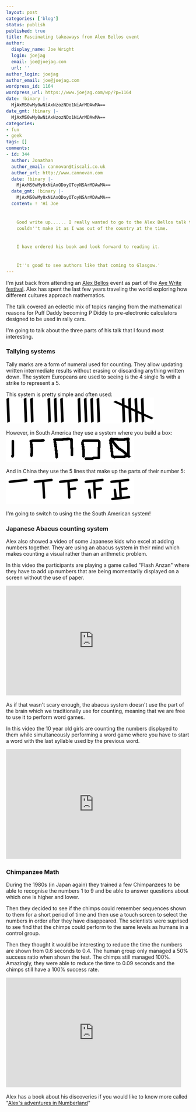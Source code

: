 ```yaml
---
layout: post
categories: ['blog']
status: publish
published: true
title: Fascinating takeaways from Alex Bellos event
author:
  display_name: Joe Wright
  login: joejag
  email: joe@joejag.com
  url: ''
author_login: joejag
author_email: joe@joejag.com
wordpress_id: 1164
wordpress_url: https://www.joejag.com/wp/?p=1164
date: !binary |-
  MjAxMS0wMy0wNiAxNzozNDo1NiArMDAwMA==
date_gmt: !binary |-
  MjAxMS0wMy0wNiAxNzozNDo1NiArMDAwMA==
categories:
- fun
- geek
tags: []
comments:
- id: 344
  author: Jonathan
  author_email: cannovan@tiscali.co.uk
  author_url: http://www.cannovan.com
  date: !binary |-
    MjAxMS0wMy0xNiAxODoyOToyNSArMDAwMA==
  date_gmt: !binary |-
    MjAxMS0wMy0xNiAxODoyOToyNSArMDAwMA==
  content: ! 'Hi Joe


    Good write up...... I really wanted to go to the Alex Bellos talk too, but unfortunately
    couldn''t make it as I was out of the country at the time.


    I have ordered his book and look forward to reading it.


    It''s good to see authors like that coming to Glasgow.'
---
```


<p>I'm just back from attending an <a href="http://www.ayewrite.com/programme/events/Pages/alexbellos.aspx">Alex Bellos</a> event as part of the <a href="https://www.joejag.com/wp/2011/02/aye-write">Aye Write festival</a>.  Alex has spent the last few years traveling the world exploring how different cultures approach mathematics.</p>
<p>The talk covered an eclectic mix of topics ranging from the mathematical reasons for Puff Daddy becoming P Diddy to pre-electronic calculators designed to be used in rally cars.</p>
<p>I'm going to talk about the three parts of his talk that I found most interesting.</p>
<h3>Tallying systems</h3></p>
<p>Tally marks are a form of numeral used for counting. They allow updating written intermediate results without erasing or discarding anything written down.  The system Europeans are used to seeing is the 4 single 1s with a strike to represent a 5.</p>
<p>This system is pretty simple and often used:<br />
<img src="/images/2011/euro.png" alt="" title="euro" width="406" height="71" class="aligncenter size-full wp-image-1167" /></p>
<p>However, in South America they use a system where you build a box:<br />
<img src="/images/2011/south_american.png" alt="" title="south_american" width="351" height="71" class="aligncenter size-full wp-image-1168" /></p>
<p>And in China they use the 5 lines that make up the parts of their number 5:<br />
<img src="/images/2011/chinese.png" alt="" title="chinese" width="351" height="82" class="aligncenter size-full wp-image-1169" /></p>
<p>I'm going to switch to using the the South American system!</p>
<h3>Japanese Abacus counting system</h3></p>
<p>Alex also showed a video of some Japanese kids who excel at adding numbers together. They are using an abacus system in their mind which makes counting a visual rather than an arithmetic problem.</p>
<p>In this video the participants are playing a game called "Flash Anzan" where they have to add up numbers that are being momentarily displayed on a screen without the use of paper.</p>
<p><iframe title="YouTube video player" width="480" height="300" src="http://www.youtube.com/embed/YvBEEy5_zdM" frameborder="0" allowfullscreen></iframe></p>
<p>As if that wasn't scary enough, the abacus system doesn't use the part of the brain which we traditionally use for counting, meaning that we are free to use it to perform word games.  </p>
<p>In this video the 10 year old girls are counting the numbers displayed to them while simultaneously performing a word game where you have to start a word with the last syllable used by the previous word.</p>
<p><object style="height: 300px; width: 480px"><param name="movie" value="http://www.youtube.com/v/_vGMsVirYKs?version=3"><param name="allowFullScreen" value="true"><param name="allowScriptAccess" value="always"><embed src="http://www.youtube.com/v/_vGMsVirYKs?version=3" type="application/x-shockwave-flash" allowfullscreen="true" allowScriptAccess="always" width="480" height="300"></object></p>
<h3>Chimpanzee Math</h3></p>
<p>During the 1980s (in Japan again) they trained a few Chimpanzees to be able to recognise the numbers 1 to 9 and be able to answer questions about which one is higher and lower.</p>
<p>Then they decided to see if the chimps could remember sequences shown to them for a short period of time and then use a touch screen to select the numbers in order after they have disappeared.  The scientists were suprised to see find that the chimps could perform to the same levels as humans in a control group.</p>
<p>Then they thought it would be interesting to reduce the time the numbers are shown from 0.6 seconds to 0.4.  The human group only managed a 50% success ratio when shown the test.  The chimps still managed 100%.  Amazingly, they were able to reduce the time to 0.09 seconds and the chimps still have a 100% success rate. </p>
<p><iframe title="YouTube video player" width="480" height="300" src="http://www.youtube.com/embed/zJAH4ZJBiN8" frameborder="0" allowfullscreen></iframe></p>
<p>Alex has a book about his discoveries if you would like to know more called "<a href="http://www.amazon.co.uk/Alexs-Adventures-Numberland-Alex-Bellos/dp/0747597162">Alex's adventures in Numberland</a>"</p>
